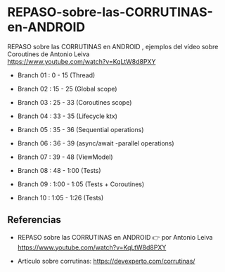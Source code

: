 # REPASO-sobre-las-CORRUTINAS-en-ANDROID

REPASO sobre las CORRUTINAS en ANDROID , ejemplos del vídeo sobre Coroutines de Antonio Leiva  
https://www.youtube.com/watch?v=KqLtW8d8PXY

- Branch 01 : 0 - 15 (Thread)

- Branch 02 : 15 - 25 (Global scope)

- Branch 03 : 25 - 33 (Coroutines scope)

- Branch 04 : 33 - 35 (Lifecycle ktx)

- Branch 05 : 35 - 36 (Sequential operations)

- Branch 06 : 36 - 39 (async/await -parallel operations)

- Branch 07 : 39 - 48 (ViewModel)

- Branch 08 : 48 - 1:00 (Tests)

- Branch 09 : 1:00 - 1:05 (Tests + Coroutines)

- Branch 10 : 1:05 - 1:26 (Tests)


## Referencias

- REPASO sobre las CORRUTINAS en ANDROID 👉 por Antonio Leiva https://www.youtube.com/watch?v=KqLtW8d8PXY

- Artículo sobre corrutinas: https://devexperto.com/corrutinas/
